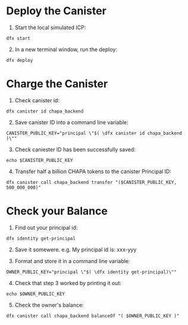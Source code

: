 # Deploy the Canister
1. Start the local simulated ICP:
```
dfx start
```

2. In a new terminal window, run the deploy:
```
dfx deploy
```

# Charge the Canister
1. Check canister id:
```
dfx canister id chapa_backend
```

2. Save canister ID into a command line variable:
```
CANISTER_PUBLIC_KEY="principal \"$( \dfx canister id chapa_backend )\""
```

3. Check caniester ID has been successfully saved:
```
echo $CANISTER_PUBLIC_KEY
```

4. Transfer half a billion CHAPA tokens to the canister Principal ID:
```
dfx canister call chapa_backend transfer "($CANISTER_PUBLIC_KEY, 500_000_000)"
```

# Check your Balance

1. Find out your principal id:

```
dfx identity get-principal
```

2. Save it somewere.
e.g. My principal id is: xxx-yyy

3. Format and store it in a command line variable:
```
OWNER_PUBLIC_KEY="principal \"$( \dfx identity get-principal)\""
```

4. Check that step 3 worked by printing it out:
```
echo $OWNER_PUBLIC_KEY
```

5. Check the owner's balance:
```
dfx canister call chapa_backend balanceOf "( $OWNER_PUBLIC_KEY )"
```